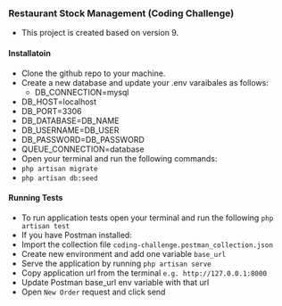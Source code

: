 ### Restaurant Stock Management (Coding Challenge)

- This project is created based on version 9.

#### Installatoin

* Clone the github repo to your machine.
* Create a new database and update your .env varaibales as follows:
  * DB_CONNECTION=mysql
 * DB_HOST=localhost
 * DB_PORT=3306
 * DB_DATABASE=DB_NAME
 * DB_USERNAME=DB_USER
 * DB_PASSWORD=DB_PASSWORD
 * QUEUE_CONNECTION=database
* Open your terminal and run the following commands:
 * `php artisan migrate`
 * `php artisan db:seed`

#### Running Tests
* To run application tests open your terminal and run the following  `php artisan test`
* If you have Postman installed:
 * Import the collection file `coding-challenge.postman_collection.json`
 * Create new environment and add one variable `base_url`
 * Serve the application by running `php artisan serve`
 * Copy application url from the terminal `e.g. http://127.0.0.1:8000`
 * Update Postman base_url env variable with that url
 * Open `New Order` request and click send 
